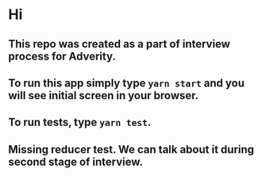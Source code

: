 # Hi

## This repo was created as a part of interview process for Adverity.

## To run this app simply type ```yarn start``` and you will see initial screen in your browser.

## To run tests, type ```yarn test```.

## Missing reducer test. We can talk about it during second stage of interview.

